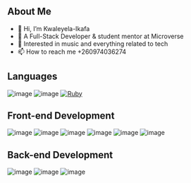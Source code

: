 ## About Me

- 👋 Hi, I’m Kwaleyela-Ikafa
- 🌱 A Full-Stack Developer & student mentor at Microverse
- 👀 Interested in music and everything related to tech
- 📫 How to reach me +260974036274

## Languages

![image](https://user-images.githubusercontent.com/86778388/184499830-94c8fa2a-1379-475a-9c4b-7537086131cc.png)
![image](https://user-images.githubusercontent.com/86778388/184499428-191fcfa1-33fb-4b7d-8d89-24879cd7a5af.png)
[![Ruby](	https://img.shields.io/badge/Ruby-CC342D?style=for-the-badge&logo=ruby&logoColor=white)](https://www.ruby-lang.org/en/)

## Front-end Development

![image](https://user-images.githubusercontent.com/86778388/184499482-fbb37cba-eafb-4109-955f-cebfed3c7d85.png)
![image](https://user-images.githubusercontent.com/86778388/184499489-ba2bf88e-4a6b-4375-8236-064581967d2e.png)
![image](https://user-images.githubusercontent.com/86778388/184499515-8197723f-e555-4eeb-b551-e58615e98d7e.png)
![image](https://user-images.githubusercontent.com/86778388/184499522-86ab6091-9fe9-4545-8e83-030bd6edf820.png)
![image](https://user-images.githubusercontent.com/86778388/184499850-19476424-5a12-4078-a431-6221d99d9334.png)
![image](https://user-images.githubusercontent.com/86778388/184499859-82945912-0a6b-40e8-9d6e-6c86f5705d20.png)


## Back-end Development

![image](https://img.shields.io/badge/Ruby_on_Rails-CC0000?style=for-the-badge&logo=ruby-on-rails&logoColor=white)
![image](https://img.shields.io/badge/PostgreSQL-316192?style=for-the-badge&logo=postgresql&logoColor=white)
![image](https://img.shields.io/badge/Heroku-430098?style=for-the-badge&logo=heroku&logoColor=white)

<!---
Kwaleyela-Ikafa/Kwaleyela-Ikafa is a ✨ special ✨ repository because its `README.md` (this file) appears on your GitHub profile.
You can click the Preview link to take a look at your changes.
--->
